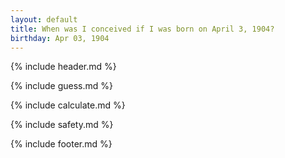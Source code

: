 ```yaml
---
layout: default
title: When was I conceived if I was born on April 3, 1904?
birthday: Apr 03, 1904
---
```


{% include header.md %}

{% include guess.md %}

{% include calculate.md %}

{% include safety.md %}

{% include footer.md %}



